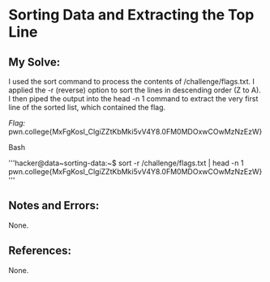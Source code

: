 # Sorting Data and Extracting the Top Line

## My Solve:
I used the sort command to process the contents of /challenge/flags.txt. 
I applied the -r (reverse) option to sort the lines in descending order (Z to A). 
I then piped the output into the head -n 1 command to extract the very first line of the sorted list, which contained the flag.

*Flag:* pwn.college{MxFgKosI_ClgiZZtKbMki5vV4Y8.0FM0MDOxwCOwMzNzEzW}

Bash

'''hacker@data\~sorting-data:~$ sort -r /challenge/flags.txt | head -n 1
pwn.college{MxFgKosI_ClgiZZtKbMki5vV4Y8.0FM0MDOxwCOwMzNzEzW}'''

## Notes and Errors:
None.

## References:
None.
